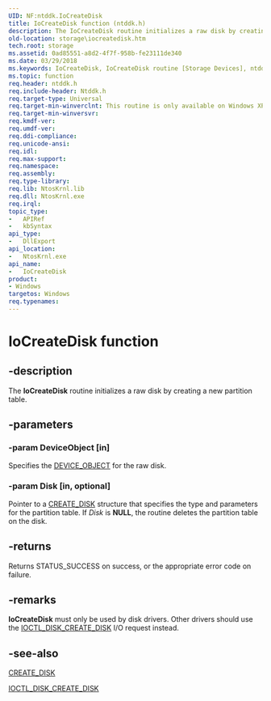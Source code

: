 ```yaml
---
UID: NF:ntddk.IoCreateDisk
title: IoCreateDisk function (ntddk.h)
description: The IoCreateDisk routine initializes a raw disk by creating a new partition table.
old-location: storage\iocreatedisk.htm
tech.root: storage
ms.assetid: 0ad85551-a8d2-4f7f-958b-fe23111de340
ms.date: 03/29/2018
ms.keywords: IoCreateDisk, IoCreateDisk routine [Storage Devices], ntddk/IoCreateDisk, rtns-disk_5f69686f-f812-4ccc-8bc8-4caa70230d20.xml, storage.iocreatedisk
ms.topic: function
req.header: ntddk.h
req.include-header: Ntddk.h
req.target-type: Universal
req.target-min-winverclnt: This routine is only available on Windows XP and later.
req.target-min-winversvr: 
req.kmdf-ver: 
req.umdf-ver: 
req.ddi-compliance: 
req.unicode-ansi: 
req.idl: 
req.max-support: 
req.namespace: 
req.assembly: 
req.type-library: 
req.lib: NtosKrnl.lib
req.dll: NtosKrnl.exe
req.irql: 
topic_type:
-	APIRef
-	kbSyntax
api_type:
-	DllExport
api_location:
-	NtosKrnl.exe
api_name:
-	IoCreateDisk
product:
- Windows
targetos: Windows
req.typenames: 
---
```


# IoCreateDisk function


## -description


The <b>IoCreateDisk</b> routine initializes a raw disk by creating a new partition table.


## -parameters




### -param DeviceObject [in]

Specifies the <a href="https://msdn.microsoft.com/library/windows/hardware/ff543147">DEVICE_OBJECT</a> for the raw disk.


### -param Disk [in, optional]

Pointer to a <a href="https://msdn.microsoft.com/library/windows/hardware/ff552484">CREATE_DISK</a> structure that specifies the type and parameters for the partition table. If <i>Disk</i> is <b>NULL</b>, the routine deletes the partition table on the disk.


## -returns



Returns STATUS_SUCCESS on success, or the appropriate error code on failure.




## -remarks



<b>IoCreateDisk</b> must only be used by disk drivers. Other drivers should use the <a href="https://msdn.microsoft.com/library/windows/hardware/ff559436">IOCTL_DISK_CREATE_DISK</a> I/O request instead.




## -see-also




<a href="https://msdn.microsoft.com/library/windows/hardware/ff552484">CREATE_DISK</a>



<a href="https://msdn.microsoft.com/library/windows/hardware/ff559436">IOCTL_DISK_CREATE_DISK</a>
 

 

